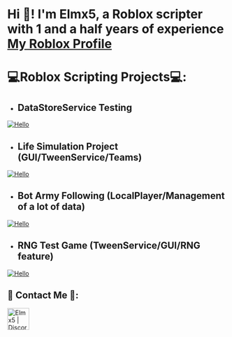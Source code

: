 <h1>Hi 👋! I'm Elmx5, a Roblox scripter with 1 and a half years of experience  <br/><a href="https://www.roblox.com/es/users/2528084061/profile">My Roblox Profile</a>
<h1>💻Roblox Scripting Projects💻:</h1>
  
  - <h2/>DataStoreService Testing</h2>
  [![Hello](https://img.youtube.com/vi/GxvRNz8nnW8/0.jpg)](https://www.youtube.com/watch?v=GxvRNz8nnW8)
  - <h2/>Life Simulation Project (GUI/TweenService/Teams)</h2>
  [![Hello](https://img.youtube.com/vi/B5djLFuu4l0/0.jpg)](https://www.youtube.com/watch?v=B5djLFuu4l0)
  - <h2/>Bot Army Following (LocalPlayer/Management of a lot of data)</h2>
  [![Hello](https://img.youtube.com/vi/D0kMK5zElDw/0.jpg)](https://www.youtube.com/watch?v=D0kMK5zElDw)
  - <h2/>RNG Test Game (TweenService/GUI/RNG feature)</h2>
  [![Hello](https://img.youtube.com/vi/pPf_UEyXf-U/0.jpg)](https://www.youtube.com/watch?v=pPf_UEyXf-U)

<h2>📲 Contact Me 📲:</h2>

[<img align="left" alt="Elmx5 | Discord" width="50px" src="https://cdn.jsdelivr.net/npm/simple-icons@v3/icons/discord.svg" />][discord]

[discord]: https://www.discordapp.com/users/919255519733104713
